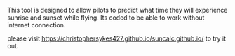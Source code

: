 This tool is designed to allow pilots to predict what time they will experience sunrise and sunset while flying. Its coded to be able to work without internet connection.


please visit https://christophersykes427.github.io/suncalc.github.io/ to try it out. 
